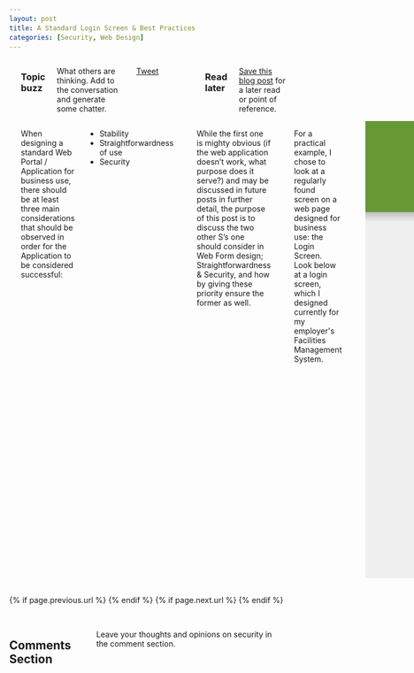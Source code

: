 ```yaml
---
layout: post
title: A Standard Login Screen & Best Practices
categories: [Security, Web Design]
---
```


<div class="row">
	<div class="span3 columns">
	  <br/>
	  <h3>Topic buzz</h3>
	  <p>What others are thinking. Add to the conversation and generate some chatter.</p>
	  <p><a href="https://twitter.com/share" class="twitter-share-button" data-via="leighvl">Tweet</a></p>
	  <p><g:plusone size="medium"></g:plusone></p>	
	  <p><script type="text/javascript" src="http://www.reddit.com/buttonlite.js?i=2&styled=off&url={{ page.url }}&newwindow=1"></script></p> 	  
	  <br/>
	  <h3>Read later</h3>
	  <p><a href="http://www.instapaper.com/hello2?url={{ page.url }}&title={{ page.title }}" title="Save {{ page.title }} to Instapaper" target="_blank">Save this blog post</a> for a later read or point of reference.</p>
    </div>
	<div class="span9 columns">
	  <br>
	  <p>When designing a standard Web Portal / Application for business use, there should be at least three main considerations that should be observed in order for the Application to be considered successful:</p>  
      <ul>
        <li>Stability</li>
        <li>Straightforwardness of use</li>
        <li>Security</li>
      </ul>
      <br>
      <p>While the first one is mighty obvious (if the web application doesn’t work, what purpose does it serve?) and may be discussed in future posts in further detail, the purpose of this post is to discuss the two other S’s one should consider in Web Form design; Straightforwardness & Security, and how by giving these priority ensure the former as well. </p>
      <br>
      <p>For a practical example, I chose to look at a regularly found screen on a web page designed for business use: the Login Screen.   Look below at a login screen, which I designed currently for my employer's Facilities Management System.</p>
	  <hr>
      <img src="/img/Login_Screen.png" alt ="Login Screen"></img>
	  <hr>
      <p>There we go… this page is laid out pretty simple, doesn’t it? For a login screen, this is as straight to the point as you can really get without causing the user unnecessary confusion, while at the same time, providing a basic standard of access into a web application. Notice there are really 3 main elements of this web form;</p>
      <ol>
        <li>A User Name textbox</li>
        <li>A Password Textbox</li>
        <li>A Confirm Button</li>
      </ol>
      <br>
      <hr>
      <h3>Straightforwardness</h3>
      <br>
      <p>The limiting of page elements to a select few to page area helps give the web form a feel of proper organization, while at the same time, effectively simplifying the website for the user. This concept of less on the website being more is very convenient to both the user and developer as this <em>minimalistic</em> approach will make the web app simple and easy to understand for the user, as well as help reduce the amount of data requested from the website to the browser, thus increasing page load times</p>
      <br>
      <hr>
      <h3>Security*</h3>
      <p>*<em>This is the consideration that really makes or breaks a functional web app in the long run IMO. So Please forgive my rambling</em>
      </p>
      <br>
      <p>The main function of a login screen on a web app is to provide a form of user authentication to regulate access to other parts of the web app. By providing a ‘Username’ and a ‘Password’ that match, the page will validate the user with the data provided and grant them continued access to the web app’s pages (which will be different dependent on the level of access for the user). </p>
      <br>
      <p>Besides making the overall web application secure from unauthorized intrusion by hackers and other unwanted persons, Security also encompasses fortifying the code used to create the web page itself and other server side scripting which is run which is necessary for the end usage of the site.</p>
      <br>
      <p>As this Login page is already minimal in nature (Fortunately) , there is not much work to be done in order to harden the page from the ‘usual exploits’, such as the ones listed below.</p>
      <ol>
      <li>SQL Injection</li>
      <li>Cross Site Scripting (XSS)</li>
      </ol>
      <br>
      <p>N.B.: No definition for these exploits will be given on this post (check related articles below or your friendly neighborhood Google if you are interested in more information). </p>
      <br>
      <p>But one fact to note about the ‘usual exploits’ is that these attacks require the injection of harmful code into the web page, resulting in an adverse effect to the page’s functionality.</p>
      <br>
      <p>Because of this, responsibility is really on the developer to prevent these exploits from occurring, by ensuring proper form validation is carry out on the user input before moving to another page, as well as ‘escaping’ any user entered characters, so that the user input is not treated as an operator in the web site’s scripting.</p>
	  <hr>
      <h2>Related Articles / Sources</h2>
      <br>
      
      <h5><a href="http://uxdesign.smashingmagazine.com/2011/05/05/innovative-techniques-to-simplify-signups-and-logins/" target="_blank">Innovated Techniques to Simplify Sign Ups & Login Pages</a></h5>
      <br>
      <h5><a href="https://www.owasp.org/index.php/XSS_(Cross_Site_Scripting)_Prevention_Cheat_Sheet" target="_blank">XSS Cheat Sheet</a></h5>
      <br>
      <h5><a href="https://www.owasp.org/index.php/SQL_Injection_Prevention_Cheat_Sheet" target="_blank">SQL Injection Cheat Sheet</a></h5>
     </div>
</div>

<div class="row">
	<div class="span3 columns">&nbsp;</div>
	<div class="span9 column">
			<p class="pull-right">{% if page.previous.url %} <a href="{{page.previous.url}}" title="Previous Post: {{page.previous.title}}"><i class="icon-chevron-left"></i></a> 	{% endif %}   {% if page.next.url %} 	<a href="{{page.next.url}}" title="Next Post: {{page.next.title}}"><i class="icon-chevron-right"></i></a> 	{% endif %} </p>  
	</div>
</div>

<div class="row">
	<div class="span3 columns">&nbsp;</div>
    <div class="span9 columns">     
		<h2>Comments Section</h2>
	    <p>Leave your thoughts and opinions on security in the comment section.</p>
		<div id="disqus_thread"></div>
		<script type="text/javascript">
			/* * * CONFIGURATION VARIABLES: EDIT BEFORE PASTING INTO YOUR WEBPAGE * * */
			var disqus_shortname = 'leighvl'; // required: replace example with your forum shortname

			/* * * DON'T EDIT BELOW THIS LINE * * */
			(function() {
				var dsq = document.createElement('script'); dsq.type = 'text/javascript'; dsq.async = true;
				dsq.src = 'http://' + disqus_shortname + '.disqus.com/embed.js';
				(document.getElementsByTagName('head')[0] || document.getElementsByTagName('body')[0]).appendChild(dsq);
			})();
		</script>
		<noscript>Please enable JavaScript to view the <a href="http://disqus.com/?ref_noscript">comments powered by Disqus.</a></noscript>
		<a href="http://disqus.com" class="dsq-brlink">blog comments powered by <span class="logo-disqus">Disqus</span></a>
	</div>
</div>

<!-- Twitter -->
<script>!function(d,s,id){var js,fjs=d.getElementsByTagName(s)[0];if(!d.getElementById(id)){js=d.createElement(s);js.id=id;js.src="//platform.twitter.com/widgets.js";fjs.parentNode.insertBefore(js,fjs);}}(document,"script","twitter-wjs");</script>

<!-- Google + -->
<script type="text/javascript">
  (function() {
    var po = document.createElement('script'); po.type = 'text/javascript'; po.async = true;
    po.src = 'https://apis.google.com/js/plusone.js';
    var s = document.getElementsByTagName('script')[0]; s.parentNode.insertBefore(po, s);
  })();
</script>